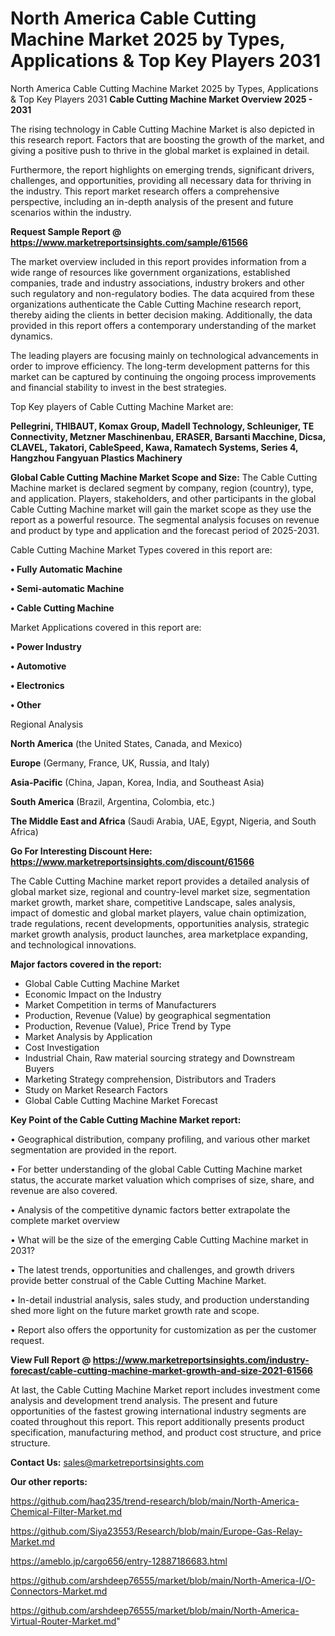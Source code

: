# North America Cable Cutting Machine Market 2025 by Types, Applications & Top Key Players 2031
North America Cable Cutting Machine Market 2025 by Types, Applications & Top Key Players 2031
<Strong> Cable Cutting Machine Market Overview 2025 - 2031</strong>

The rising technology in Cable Cutting Machine Market is also depicted in this research report. Factors that are boosting the growth of the market, and giving a positive push to thrive in the global market is explained in detail.

Furthermore, the report highlights on emerging trends, significant drivers, challenges, and opportunities, providing all necessary data for thriving in the industry. This report market research offers a comprehensive perspective, including an in-depth analysis of the present and future scenarios within the industry.

<strong>Request Sample Report @ <a href=https://www.marketreportsinsights.com/sample/61566>https://www.marketreportsinsights.com/sample/61566</a></strong>

The market overview included in this report provides information from a wide range of resources like government organizations, established companies, trade and industry associations, industry brokers and other such regulatory and non-regulatory bodies. The data acquired from these organizations authenticate the Cable Cutting Machine research report, thereby aiding the clients in better decision making. Additionally, the data provided in this report offers a contemporary understanding of the market dynamics.

The leading players are focusing mainly on technological advancements in order to improve efficiency. The long-term development patterns for this market can be captured by continuing the ongoing process improvements and financial stability to invest in the best strategies.

Top Key players of Cable Cutting Machine Market are:

<strong>Pellegrini, THIBAUT, Komax Group, Madell Technology, Schleuniger, TE Connectivity, Metzner Maschinenbau, ERASER, Barsanti Macchine, Dicsa, CLAVEL, Takatori, CableSpeed, Kawa, Ramatech Systems, Series 4, Hangzhou Fangyuan Plastics Machinery</strong>

<strong><b>Global Cable Cutting Machine Market Scope and Size:</b></strong>
The Cable Cutting Machine market is declared segment by company, region (country), type, and application. Players, stakeholders, and other participants in the global Cable Cutting Machine market will gain the market scope as they use the report as a powerful resource. The segmental analysis focuses on revenue and product by type and application and the forecast period of 2025-2031.

Cable Cutting Machine Market Types covered in this report are:

<strong>• Fully Automatic Machine

• Semi-automatic Machine

• Cable Cutting Machine</strong>

Market Applications covered in this report are:

<strong>• Power Industry

• Automotive

• Electronics

• Other</strong> 

Regional Analysis

<strong>North America</strong> (the United States, Canada, and Mexico)

<strong>Europe</strong> (Germany, France, UK, Russia, and Italy)

<strong>Asia-Pacific</strong> (China, Japan, Korea, India, and Southeast Asia)

<strong>South America</strong> (Brazil, Argentina, Colombia, etc.)

<strong>The Middle East and Africa</strong> (Saudi Arabia, UAE, Egypt, Nigeria, and South Africa)

<strong>Go For Interesting Discount Here: <a href=https://www.marketreportsinsights.com/discount/61566>https://www.marketreportsinsights.com/discount/61566</a></strong>

The Cable Cutting Machine market report provides a detailed analysis of global market size, regional and country-level market size, segmentation market growth, market share, competitive Landscape, sales analysis, impact of domestic and global market players, value chain optimization, trade regulations, recent developments, opportunities analysis, strategic market growth analysis, product launches, area marketplace expanding, and technological innovations.

<strong><b>Major factors covered in the report:</b></strong>
<ul>
  <li>Global Cable Cutting Machine Market </li>
  <li>Economic Impact on the Industry</li>
  <li>Market Competition in terms of Manufacturers</li>
  <li>Production, Revenue (Value) by geographical segmentation</li>
  <li>Production, Revenue (Value), Price Trend by Type</li>
  <li>Market Analysis by Application</li>
  <li>Cost Investigation</li>
  <li>Industrial Chain, Raw material sourcing strategy and Downstream Buyers</li>
  <li>Marketing Strategy comprehension, Distributors and Traders</li>
  <li>Study on Market Research Factors</li>
  <li>Global Cable Cutting Machine Market Forecast</li>
</ul>

<strong><b>Key Point of the Cable Cutting Machine Market report:</b></strong>

• Geographical distribution, company profiling, and various other market segmentation are provided in the report.

• For better understanding of the global Cable Cutting Machine market status, the accurate market valuation which comprises of size, share, and revenue are also covered.

• Analysis of the competitive dynamic factors better extrapolate the complete market overview

• What will be the size of the emerging Cable Cutting Machine market in 2031?

• The latest trends, opportunities and challenges, and growth drivers provide better construal of the Cable Cutting Machine Market.

• In-detail industrial analysis, sales study, and production understanding shed more light on the future market growth rate and scope.

• Report also offers the opportunity for customization as per the customer request.

<strong><b>View Full Report @ <a href=https://www.marketreportsinsights.com/industry-forecast/cable-cutting-machine-market-growth-and-size-2021-61566>https://www.marketreportsinsights.com/industry-forecast/cable-cutting-machine-market-growth-and-size-2021-61566</a></b></strong>


At last, the Cable Cutting Machine Market report includes investment come analysis and development trend analysis. The present and future opportunities of the fastest growing international industry segments are coated throughout this report. This report additionally presents product specification, manufacturing method, and product cost structure, and price structure.

<strong>Contact Us:</strong>
sales@marketreportsinsights.com

<strong>Our other reports:</strong>

<a href=https://github.com/haq235/trend-research/blob/main/North-America-Chemical-Filter-Market.md>https://github.com/haq235/trend-research/blob/main/North-America-Chemical-Filter-Market.md</a>

<a href=https://github.com/Siya23553/Research/blob/main/Europe-Gas-Relay-Market.md>https://github.com/Siya23553/Research/blob/main/Europe-Gas-Relay-Market.md</a>

<a href=https://ameblo.jp/cargo656/entry-12887186683.html>https://ameblo.jp/cargo656/entry-12887186683.html</a>

<a href=https://github.com/arshdeep76555/market/blob/main/North-America-I/O-Connectors-Market.md>https://github.com/arshdeep76555/market/blob/main/North-America-I/O-Connectors-Market.md</a>

<a href=https://github.com/arshdeep76555/market/blob/main/North-America-Virtual-Router-Market.md>https://github.com/arshdeep76555/market/blob/main/North-America-Virtual-Router-Market.md</a>"
